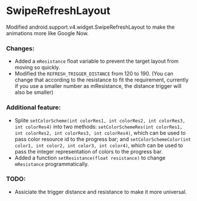 SwipeRefreshLayout
==================

Modified android.support.v4.widget.SwipeRefreshLayout to make the animations more like Google Now.

### Changes:
* Added a `mResistance` float variable to prevent the target layout from moving so quickly.
* Modified the `REFRESH_TRIGGER_DISTANCE` from 120 to 190. (You can change that according to the resistance to fit the requirement, currently if you use a smaller number as mResistance, the distance trigger will also be smaller)

### Additional feature:
* Splite `setColorScheme(int colorRes1, int colorRes2, int colorRes3, int colorRes4)` into two methods: `setColorSchemeRes(int colorRes1, int colorRes2, int colorRes3, int colorRes4)`, which can be used to pass color resource id to the progress bar; and `setColorSchemeColor(int color1, int color2, int color3, int color4)`, which can be used to pass the integer representation of colors to the progress bar.
* Added a function `setResistance(float resistance)` to change `mResistance` programmatically.

### TODO:
* Assiciate the trigger distance and resistance to make it more universal.
